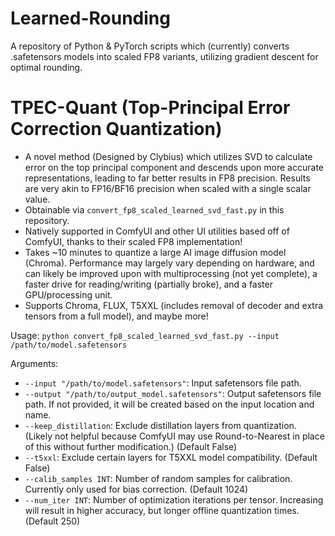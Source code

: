 # Learned-Rounding
A repository of Python &amp; PyTorch scripts which (currently) converts .safetensors models into scaled FP8 variants, utilizing gradient descent for optimal rounding.

# TPEC-Quant (Top-Principal Error Correction Quantization) 
- A novel method (Designed by Clybius) which utilizes SVD to calculate error on the top principal component and descends upon more accurate representations, leading to far better results in FP8 precision. Results are very akin to FP16/BF16 precision when scaled with a single scalar value.
- Obtainable via `convert_fp8_scaled_learned_svd_fast.py` in this repository.
- Natively supported in ComfyUI and other UI utilities based off of ComfyUI, thanks to their scaled FP8 implementation!
- Takes ~10 minutes to quantize a large AI image diffusion model (Chroma). Performance may largely vary depending on hardware, and can likely be improved upon with multiprocessing (not yet complete), a faster drive for reading/writing (partially broke), and a faster GPU/processing unit.
- Supports Chroma, FLUX, T5XXL (includes removal of decoder and extra tensors from a full model), and maybe more!

Usage: `python convert_fp8_scaled_learned_svd_fast.py --input /path/to/model.safetensors`

Arguments:
- `--input "/path/to/model.safetensors"`: Input safetensors file path.
- `--output "/path/to/output_model.safetensors"`: Output safetensors file path. If not provided, it will be created based on the input location and name.
- `--keep_distillation`: Exclude distillation layers from quantization. (Likely not helpful because ComfyUI may use Round-to-Nearest in place of this without further modification.) (Default False)
- `--t5xxl`: Exclude certain layers for T5XXL model compatibility. (Default False)
- `--calib_samples INT`: Number of random samples for calibration. Currently only used for bias correction. (Default 1024)
- `--num_iter INT`: Number of optimization iterations per tensor. Increasing will result in higher accuracy, but longer offline quantization times. (Default 250)
